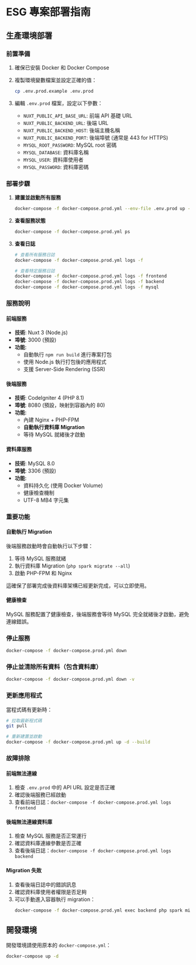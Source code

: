 # ESG 專案部署指南

## 生產環境部署

### 前置準備

1. 確保已安裝 Docker 和 Docker Compose
2. 複製環境變數檔案並設定正確的值：
   ```bash
   cp .env.prod.example .env.prod
   ```

3. 編輯 `.env.prod` 檔案，設定以下參數：
   - `NUXT_PUBLIC_API_BASE_URL`: 前端 API 基礎 URL
   - `NUXT_PUBLIC_BACKEND_URL`: 後端 URL
   - `NUXT_PUBLIC_BACKEND_HOST`: 後端主機名稱
   - `NUXT_PUBLIC_BACKEND_PORT`: 後端埠號 (通常是 443 for HTTPS)
   - `MYSQL_ROOT_PASSWORD`: MySQL root 密碼
   - `MYSQL_DATABASE`: 資料庫名稱
   - `MYSQL_USER`: 資料庫使用者
   - `MYSQL_PASSWORD`: 資料庫密碼

### 部署步驟

1. **建置並啟動所有服務**
   ```bash
   docker-compose -f docker-compose.prod.yml --env-file .env.prod up -d --build
   ```

2. **查看服務狀態**
   ```bash
   docker-compose -f docker-compose.prod.yml ps
   ```

3. **查看日誌**
   ```bash
   # 查看所有服務日誌
   docker-compose -f docker-compose.prod.yml logs -f

   # 查看特定服務日誌
   docker-compose -f docker-compose.prod.yml logs -f frontend
   docker-compose -f docker-compose.prod.yml logs -f backend
   docker-compose -f docker-compose.prod.yml logs -f mysql
   ```

### 服務說明

#### 前端服務
- **技術**: Nuxt 3 (Node.js)
- **埠號**: 3000 (預設)
- **功能**:
  - 自動執行 `npm run build` 進行專案打包
  - 使用 Node.js 執行打包後的應用程式
  - 支援 Server-Side Rendering (SSR)

#### 後端服務
- **技術**: CodeIgniter 4 (PHP 8.1)
- **埠號**: 8080 (預設，映射到容器內的 80)
- **功能**:
  - 內建 Nginx + PHP-FPM
  - **自動執行資料庫 Migration**
  - 等待 MySQL 就緒後才啟動

#### 資料庫服務
- **技術**: MySQL 8.0
- **埠號**: 3306 (預設)
- **功能**:
  - 資料持久化 (使用 Docker Volume)
  - 健康檢查機制
  - UTF-8 MB4 字元集

### 重要功能

#### 自動執行 Migration
後端服務啟動時會自動執行以下步驟：
1. 等待 MySQL 服務就緒
2. 執行資料庫 Migration (`php spark migrate --all`)
3. 啟動 PHP-FPM 和 Nginx

這確保了部署完成後資料庫架構已經更新完成，可以立即使用。

#### 健康檢查
MySQL 服務配置了健康檢查，後端服務會等待 MySQL 完全就緒後才啟動，避免連線錯誤。

### 停止服務

```bash
docker-compose -f docker-compose.prod.yml down
```

### 停止並清除所有資料（包含資料庫）

```bash
docker-compose -f docker-compose.prod.yml down -v
```

### 更新應用程式

當程式碼有更新時：

```bash
# 拉取最新程式碼
git pull

# 重新建置並啟動
docker-compose -f docker-compose.prod.yml up -d --build
```

### 故障排除

#### 前端無法連線
1. 檢查 `.env.prod` 中的 API URL 設定是否正確
2. 確認後端服務已經啟動
3. 查看前端日誌：`docker-compose -f docker-compose.prod.yml logs frontend`

#### 後端無法連線資料庫
1. 檢查 MySQL 服務是否正常運行
2. 確認資料庫連線參數是否正確
3. 查看後端日誌：`docker-compose -f docker-compose.prod.yml logs backend`

#### Migration 失敗
1. 查看後端日誌中的錯誤訊息
2. 確認資料庫使用者權限是否足夠
3. 可以手動進入容器執行 migration：
   ```bash
   docker-compose -f docker-compose.prod.yml exec backend php spark migrate --all
   ```

## 開發環境

開發環境請使用原本的 `docker-compose.yml`：

```bash
docker-compose up -d
```
